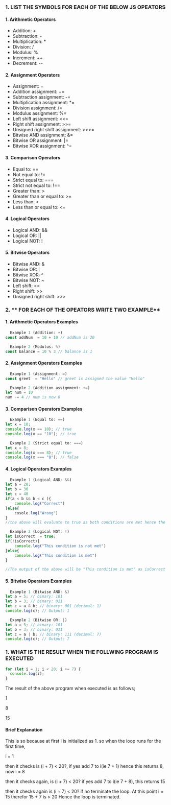 ### 1. **LIST THE SYMBOLS FOR EACH OF THE BELOW JS OPEATORS**

#### 1. **Arithmetic Operators**

- Addition: +
- Subtraction: -
- Multiplication: *
- Division: /
- Modulus: %
- Increment: ++
- Decrement: --

#### 2. **Assignment Operators**

- Assignment: =
- Addition assignment: +=
- Subtraction assignment: -=
- Multiplication assignment: *=
- Division assignment: /=
- Modulus assignment: %=
- Left shift assignment: <<=
- Right shift assignment: >>=
- Unsigned right shift assignment: >>>=
- Bitwise AND assignment: &=
- Bitwise OR assignment: |=
- Bitwise XOR assignment: ^=

#### 3. **Comparison Operators**

- Equal to: ==
- Not equal to: !=
- Strict equal to: ===
- Strict not equal to: !==
- Greater than: >
- Greater than or equal to: >=
- Less than: <
- Less than or equal to: <=

#### 4. **Logical Operators**

- Logical AND: &&
- Logical OR: ||
- Logical NOT: !

#### 5. **Bitwise Operators**

- Bitwise AND: &
- Bitwise OR: |
- Bitwise XOR: ^
- Bitwise NOT: ~
- Left shift: <<
- Right shift: >>
- Unsigned right shift: >>>

### 2. ** FOR EACH OF THE OPEATORS WRITE TWO EXAMPLE**

#### 1. **Arithmetic Operators Examples**

```javascript
  Example 1 (Addition: +)
const addNum  = 10 + 10 // addNum is 20

  Example 2 (Modulus: %)
const balance = 10 % 3 // balance is 1
```

#### 2. **Assignment Operators Examples**

```javascript
  Example 1 (Assignment: =)
const greet  = "Hello" // greet is assigned the value "Hello"

  Example 2 (Addition assignment: +=)
let num = 10
num -= 4 // num is now 6
```

#### 3. **Comparison Operators Examples**

```javascript
  Example 1 (Equal to: ==)
let x = 10;
console.log(x == 10); // true
console.log(x == "10"); // true

  Example 2 (Strict equal to: ===)
let x = 8;
console.log(x === 8); // true
console.log(x === "8"); // false
```

#### 4. **Logical Operators Examples**

```javascript
  Example 1 (Logical AND: &&)
let a = 20;
let b = 30
let c = 40
if(a < b && b < c ){
    console.log("Correct")
}else{
    cosole.log("Wrong")
}
//the above will evaluate to true as both conditions are met hence the output will be "Correct"

  Example 2 (Logical NOT: !)
let isCorrect  = true;
if(!isCorrect){
    console.log("This condition is not met")
}else{
    console.log("This condition is met")
}

//The output of the above will be "This condition is met" as isCorrect is true.
```

#### 5. **Bitwise Operators Examples**

```javascript
  Example 1 (Bitwise AND: &)
let a = 5; // binary: 101
let b = 3; // binary: 011
let c = a & b; // binary: 001 (decimal: 1)
console.log(c); // Output: 1

  Example 2 (Bitwise OR: |)
let a = 5; // binary: 101
let b = 3; // binary: 011
let c = a | b; // binary: 111 (decimal: 7)
console.log(c); // Output: 7
```

### 1. **WHAT IS THE RESULT WHEN THE FOLLWING PROGRAM IS EXECUTED**

```javascript
for (let i = 1; i < 20; i += 7) {
  console.log(i);
}
```

The result of the above program when executed is as follows;

1

8

15

#### Brief Explanation
This is so because at first i is initialized as 1. so when the loop runs for the first time, 

i = 1


then it checks is (i + 7) <  20?, if yes add 7 to i(ie 7 + 1) hence this returns 8, now i = 8

then it checks again, is (i + 7)  < 20?  if yes add 7 to i(ie 7 + 8), this returns 15

then it checks again is (i + 7) < 20? if no terminate the loop. At this point i = 15 therefor 15 + 7 is > 20  Hence the loop is terminated.
